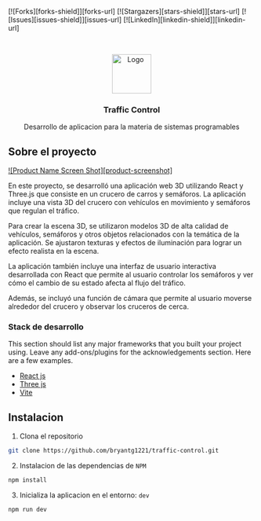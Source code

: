 [![Forks][forks-shield]][forks-url]
[![Stargazers][stars-shield]][stars-url]
[![Issues][issues-shield]][issues-url]
[![LinkedIn][linkedin-shield]][linkedin-url]



<!-- PROJECT LOGO -->
<br />
<p align="center">
  <a href="https://github.com/roshanlam/ReadMeTemplate/">
    <img src="./logo.png" alt="Logo" width="80" height="80">
  </a>

  <h3 align="center">Traffic Control</h3>

  <p align="center">
    Desarrollo de aplicacion para la materia de sistemas programables
    <br />
  </p>
</p>

<!-- ABOUT THE PROJECT -->
## Sobre el proyecto

[![Product Name Screen Shot][product-screenshot]](https://example.com)

En este proyecto, se desarrolló una aplicación web 3D utilizando React y Three.js que consiste en un crucero de carros y semáforos. La aplicación incluye una vista 3D del crucero con vehículos en movimiento y semáforos que regulan el tráfico.

Para crear la escena 3D, se utilizaron modelos 3D de alta calidad de vehículos, semáforos y otros objetos relacionados con la temática de la aplicación. Se ajustaron texturas y efectos de iluminación para lograr un efecto realista en la escena.

La aplicación también incluye una interfaz de usuario interactiva desarrollada con React que permite al usuario controlar los semáforos y ver cómo el cambio de su estado afecta al flujo del tráfico.

Además, se incluyó una función de cámara que permite al usuario moverse alrededor del crucero y observar los cruceros de cerca.

### Stack de desarrollo
This section should list any major frameworks that you built your project using. Leave any add-ons/plugins for the acknowledgements section. Here are a few examples.
* [React js](https://getbootstrap.com)
* [Three js](https://jquery.com)
* [Vite](https://laravel.com)



## Instalacion

1. Clona el repositorio
```sh
git clone https://github.com/bryantg1221/traffic-control.git
```
2. Instalacion de las dependencias de `NPM`
```sh
npm install
```
3. Inicializa la aplicacion en el entorno: `dev`
```sh
npm run dev
```
